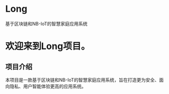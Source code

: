 # Long
基于区块链和NB-IoT的智慧家庭应用系统

# 欢迎来到Long项目。

## 项目介绍

本项目是一款基于区块链和NB-IoT的智慧家庭应用系统，旨在打造更为安全、面向隐私、用户智能体验更高的应用系统。
